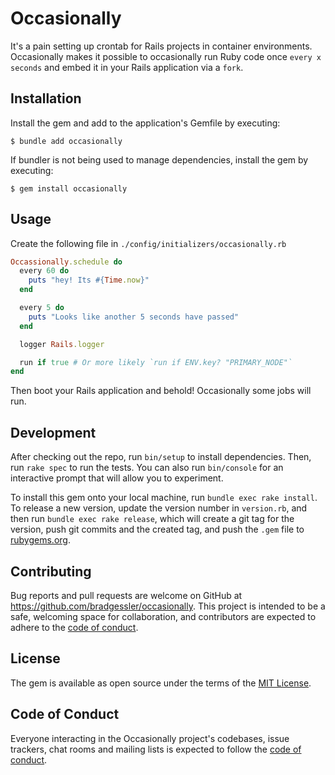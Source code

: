 # Occasionally

It's a pain setting up crontab for Rails projects in container environments. Occasionally makes it possible to occasionally run Ruby code once `every x seconds` and embed it in your Rails application via a `fork`.

## Installation

Install the gem and add to the application's Gemfile by executing:

    $ bundle add occasionally

If bundler is not being used to manage dependencies, install the gem by executing:

    $ gem install occasionally

## Usage

Create the following file in `./config/initializers/occasionally.rb`

```ruby
Occassionally.schedule do
  every 60 do
    puts "hey! Its #{Time.now}"
  end

  every 5 do
    puts "Looks like another 5 seconds have passed"
  end

  logger Rails.logger

  run if true # Or more likely `run if ENV.key? "PRIMARY_NODE"`
end
```

Then boot your Rails application and behold! Occasionally some jobs will run.

## Development

After checking out the repo, run `bin/setup` to install dependencies. Then, run `rake spec` to run the tests. You can also run `bin/console` for an interactive prompt that will allow you to experiment.

To install this gem onto your local machine, run `bundle exec rake install`. To release a new version, update the version number in `version.rb`, and then run `bundle exec rake release`, which will create a git tag for the version, push git commits and the created tag, and push the `.gem` file to [rubygems.org](https://rubygems.org).

## Contributing

Bug reports and pull requests are welcome on GitHub at https://github.com/bradgessler/occasionally. This project is intended to be a safe, welcoming space for collaboration, and contributors are expected to adhere to the [code of conduct](https://github.com/bradgessler/occasionally/blob/main/CODE_OF_CONDUCT.md).

## License

The gem is available as open source under the terms of the [MIT License](https://opensource.org/licenses/MIT).

## Code of Conduct

Everyone interacting in the Occasionally project's codebases, issue trackers, chat rooms and mailing lists is expected to follow the [code of conduct](https://github.com/bradgessler/occasionally/blob/main/CODE_OF_CONDUCT.md).

